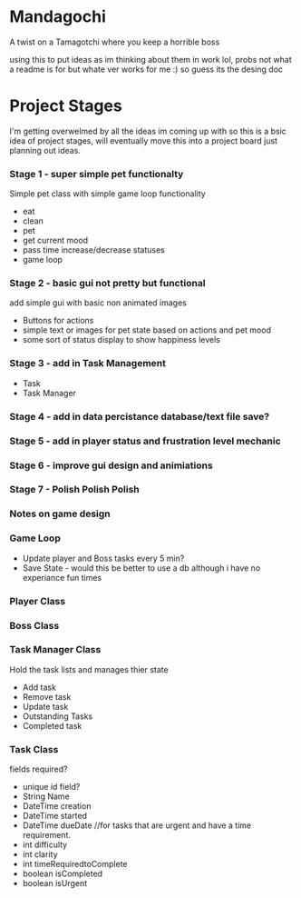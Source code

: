 # Mandagochi
A twist on a Tamagotchi where you keep a horrible boss

using this to put ideas as im thinking about them in work lol, probs not what a readme is for but whate ver works for me :) so guess its the desing doc

# Project Stages

I'm getting overwelmed by all the ideas im coming up with so this is a bsic idea of project stages, will eventually move this into a project board just planning out ideas. 

### Stage 1 - super simple pet functionalty
Simple pet class with simple game loop functionality
- eat
- clean
- pet
- get current mood
- pass time increase/decrease statuses
- game loop
  
### Stage 2 - basic gui not pretty but functional
add simple gui with basic non animated images
- Buttons for actions
- simple text or images for pet state based on actions and pet mood 
- some sort of status display to show happiness levels 

### Stage 3 - add in Task Management
- Task 
- Task Manager 

### Stage 4 - add in data percistance database/text file save?


### Stage 5 - add in player status and frustration level mechanic


### Stage 6 - improve gui design and animiations 

### Stage 7 - Polish Polish Polish 

### Notes on game design

### Game Loop
- Update player and Boss tasks every 5 min?
- Save State - would this be better to use a db although i have no experiance fun times

  
### Player Class


### Boss Class

### Task Manager Class
Hold the task lists and manages thier state
- Add task
- Remove task
- Update task
- Outstanding Tasks
- Completed task
  
### Task Class
fields required?
- unique id field?
- String Name
- DateTime creation
- DateTime started
- DateTime dueDate //for tasks that are urgent and have a time requirement.
- int difficulty
- int clarity
- int timeRequiredtoComplete
- boolean isCompleted
- boolean isUrgent
